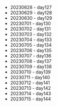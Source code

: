 - 20230628 - day127
- 20230629 - day128
- 20230630 - day129
- 20230701 - day130
- 20230702 - day131
- 20230703 - day132
- 20230704 - day133
- 20230705 - day134
- 20230706 - day135
- 20230707 - day136
- 20230708 - day137
- 20230709 - day138
- 20230710 - day139
- 20230711 - day140
- 20230712 - day141
- 20230713 - day142
- 20230714 - day143
- 20230715 - day144
